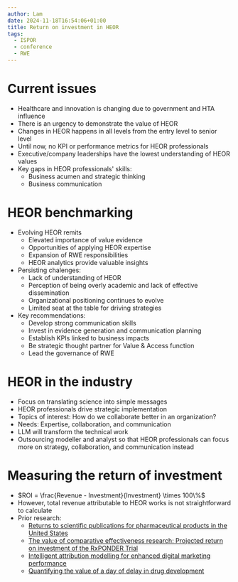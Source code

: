 ```yaml
---
author: Lam
date: 2024-11-18T16:54:06+01:00
title: Return on investment in HEOR
tags:
  - ISPOR
  - conference
  - RWE
---
```


# Current issues

- Healthcare and innovation is changing due to government and HTA influence
- There is an urgency to demonstrate the value of HEOR
- Changes in HEOR happens in all levels from the entry level to senior level
- Until now, no KPI or performance metrics for HEOR professionals
- Executive/company leaderships have the lowest understanding of HEOR values
- Key gaps in HEOR professionals' skills:
  - Business acumen and strategic thinking
  - Business communication

# HEOR benchmarking

- Evolving HEOR remits
  - Elevated importance of value evidence
  - Opportunities of applying HEOR expertise
  - Expansion of RWE responsibilities
  - HEOR analytics provide valuable insights
- Persisting chalenges:
  - Lack of understanding of HEOR
  - Perception of being overly academic and lack of effective dissemination
  - Organizational positioning continues to evolve
  - Limited seat at the table for driving strategies
- Key recommendations:
  - Develop strong communication skills
  - Invest in evidence generation and communication planning
  - Establish KPIs linked to business impacts
  - Be strategic thought partner for Value & Access function
  - Lead the governance of RWE

# HEOR in the industry

- Focus on translating science into simple messages
- HEOR professionals drive strategic implementation
- Topics of interest: How do we collaborate better in an organization?
- Needs: Expertise, collaboration, and communication
- LLM will transform the technical work
- Outsourcing modeller and analyst so that HEOR professionals can focus more on strategy, collaboration, and communication instead

# Measuring the return of investment

- $ROI = \frac{Revenue - Investment}{Investment} \times 100\%$
- However, total revenue attributable to HEOR works is not straightforward to calculate
- Prior research:
  - [Returns to scientific publications for pharmaceutical products in the United States](https://onlinelibrary.wiley.com/doi/abs/10.1002/hec.3546)
  - [The value of comparative effectiveness research: Projected return on investment of the RxPONDER Trial](https://www.sciencedirect.com/science/article/abs/pii/S1551714412002005)
  - [Intelligent attribution modelling for enhanced digital marketing performance](https://www.sciencedirect.com/science/article/pii/S2667305324000139)
  - [Quantifying the value of a day of delay in drug development](https://9468915.fs1.hubspotusercontent-na1.net/hubfs/9468915/Day%20of%20Day%20White%20Paper%20Final.pdf)
